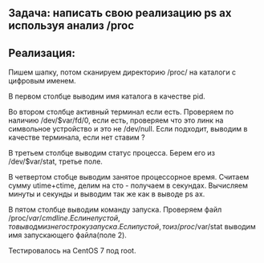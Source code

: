 ## Задача: написать свою реализацию ps ax используя анализ /proc
## Реализация:
Пишем шапку, потом сканируем директорию /proc/ на каталоги с цифровым именем.

В первом столбце выводим имя каталога в качестве pid.

Во втором столбце активный терминал если есть. Проверяем по наличию /dev/$var/fd/0, если есть, проверяем что это линк на символьное устройство и это не /dev/null. Если подходит, выводим в качестве терминала, если нет ставим ?

В третьем столбце выводим статус процесса. Берем его из /dev/$var/stat, третье поле.

В четвертом стобце выводим занятое процессорное время. Считаем сумму utime+ctime, делим на сто - получаем в секундах. Вычисляем минуты и секунды и выводим так же как в выводе ps ax.

В пятом столбце выводим команду запуска. Проверяем файл /proc/$var/cmdline. Если не пустой, то выводм из него строку запуска. Если пустой, то из /proc/$var/stat выводим имя запускающего файла(поле 2).

Тестировалось на CentOS 7 под root.
